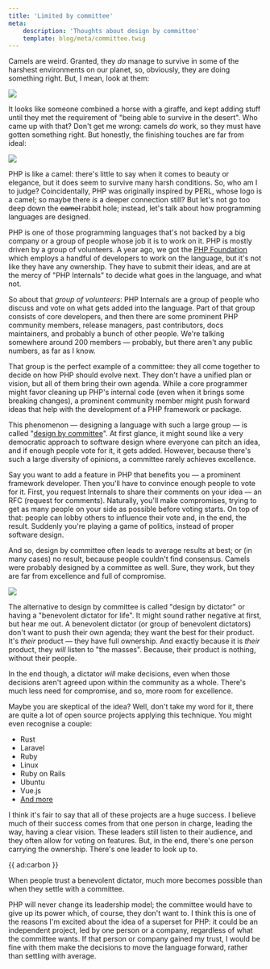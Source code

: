 ```yaml
---
title: 'Limited by committee'
meta:
    description: 'Thoughts about design by committee'
    template: blog/meta/committee.twig
---
```


Camels are weird. Granted, they _do_ manage to survive in some of the harshest environments on our planet, so, obviously, they are doing something right. But, I mean, look at them:

![](/img/blog/committee/camel3.jpg)

It looks like someone combined a horse with a giraffe, and kept adding stuff until they met the requirement of "being able to survive in the desert". Who came up with that?  Don't get me wrong: camels _do_ work, so they must have gotten something right. But honestly, the finishing touches are far from ideal:

![](/img/blog/committee/camel4.jpg)

PHP is like a camel: there's little to say when it comes to beauty or elegance, but it does seem to survive many harsh conditions. So, who am I to judge? Coincidentally, PHP was originally inspired by PERL, whose logo is a camel; so maybe there _is_ a deeper connection still? But let's not go too deep down the <span style="text-decoration:line-through">camel</span>&thinsp;rabbit hole; instead, let's talk about how programming languages are designed.

PHP is one of those programming languages that's not backed by a big company or a group of people whose job it is to work on it. PHP is mostly driven by a group of volunteers. A year ago, we got the [PHP Foundation](https://thephp.foundation/) which employs a handful of developers to work on the language, but it's not like they have any ownership. They have to submit their ideas, and are at the mercy of "PHP Internals" to decide what goes in the language, and what not.

So about that _group of volunteers_: PHP Internals are a group of people who discuss and vote on what gets added into the language. Part of that group consists of core developers, and then there are some prominent PHP community members, release managers, past contributors, docs maintainers, and probably a bunch of other people. We're talking somewhere around 200 members — probably, but there aren't any public numbers, as far as I know.

That group is the perfect example of a committee: they all come together to decide on how PHP should evolve next. They don't have a unified plan or vision, but all of them bring their own agenda. While a core programmer might favor cleaning up PHP's internal code (even when it brings some breaking changes), a prominent community member might push forward ideas that help with the development of a PHP framework or package.

This phenomenon — designing a language with such a large group — is called "[design by committee](https://en.wikipedia.org/wiki/Design_by_committee)". At first glance, it might sound like a very democratic approach to software design where everyone can pitch an idea, and if enough people vote for it, it gets added. However, because there's such a large diversity of opinions, a committee rarely achieves excellence.

Say you want to add a feature in PHP that benefits you — a prominent framework developer. Then you'll have to convince enough people to vote for it. First, you request Internals to share their comments on your idea — an RFC (request for comments). Naturally, you'll make compromises, trying to get as many people on your side as possible before voting starts. On top of that: people can lobby others to influence their vote and, in the end, the result. Suddenly you're playing a game of politics, instead of proper software design. 

And so, design by committee often leads to average results at best; or (in many cases) no result, because people couldn't find consensus. Camels were probably designed by a committee as well. Sure, they work, but they are far from excellence and full of compromise.

![](/img/blog/committee/camel5.jpg)

The alternative to design by committee is called "design by dictator" or having a "benevolent dictator for life". It might sound rather negative at first, but hear me out. A benevolent dictator (or group of benevolent dictators) don't want to push their own agenda; they want the best for their product. It's _their_ product — they have full ownership. And exactly because it is _their_ product, they _will_ listen to "the masses". Because, their product is nothing, without their people.

In the end though, a dictator _will_ make decisions, even when those decisions aren't agreed upon within the community as a whole. There's much less need for compromise, and so, more room for excellence.

Maybe you are skeptical of the idea? Well, don't take my word for it, there are quite a lot of open source projects applying this technique. You might even recognise a couple:

- Rust
- Laravel
- Ruby
- Linux
- Ruby on Rails
- Ubuntu
- Vue.js
- [And more](https://en.wikipedia.org/wiki/Benevolent_dictator_for_life)

I think it's fair to say that all of these projects are a huge success. I believe much of their success comes from that one person in charge, leading the way, having a clear vision. These leaders still listen to their audience, and they often allow for voting on features. But, in the end, there's one person carrying the ownership. There's one leader to look up to. 

{{ ad:carbon }}

When people trust a benevolent dictator, much more becomes possible than when they settle with a committee.

PHP will never change its leadership model; the committee would have to give up its power which, of course, they don't want to. I think this is one of the reasons I'm excited about the idea of a superset for PHP: it could be an independent project, led by one person or a company, regardless of what the committee wants. If that person or company gained my trust, I would be fine with them make the decisions to move the language forward, rather than settling with average.